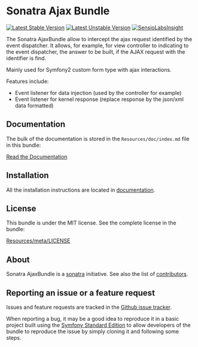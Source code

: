 Sonatra Ajax Bundle
===================

[![Latest Stable Version](https://poser.pugx.org/sonatra/ajax-bundle/v/stable.svg)](https://packagist.org/packages/sonatra/ajax-bundle)
[![Latest Unstable Version](https://poser.pugx.org/sonatra/ajax-bundle/v/unstable.svg)](https://packagist.org/packages/sonatra/ajax-bundle)
[![SensioLabsInsight](https://insight.sensiolabs.com/projects/199a01f9-dd83-4f81-b1d2-c1d4fb00868a/mini.png)](https://insight.sensiolabs.com/projects/199a01f9-dd83-4f81-b1d2-c1d4fb00868a)

The Sonatra AjaxBundle allow to intercept the ajax request identified by the event dispatcher.
It allows, for example, for view controller to indicating to the event dispatcher, the answer 
to be built, if the AJAX request with the identifier is find.

Mainly used for Symfony2 custom form type with ajax interactions.

Features include:

- Event listener for data injection (used by the controller for example)
- Event listener for kernel response (replace response by the json/xml data formatted)

Documentation
-------------

The bulk of the documentation is stored in the `Resources/doc/index.md`
file in this bundle:

[Read the Documentation](Resources/doc/index.md)

Installation
------------

All the installation instructions are located in [documentation](Resources/doc/index.md).

License
-------

This bundle is under the MIT license. See the complete license in the bundle:

[Resources/meta/LICENSE](Resources/meta/LICENSE)

About
-----

Sonatra AjaxBundle is a [sonatra](https://github.com/sonatra) initiative.
See also the list of [contributors](https://github.com/sonatra/SonatraAjaxBundle/contributors).

Reporting an issue or a feature request
---------------------------------------

Issues and feature requests are tracked in the [Github issue tracker](https://github.com/sonatra/SonatraAjaxBundle/issues).

When reporting a bug, it may be a good idea to reproduce it in a basic project
built using the [Symfony Standard Edition](https://github.com/symfony/symfony-standard)
to allow developers of the bundle to reproduce the issue by simply cloning it
and following some steps.

